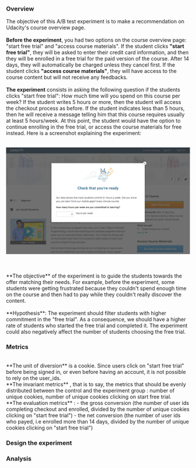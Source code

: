 ### Overview

The objective of this A/B test experiment is to make a recommendation on Udacity's course overview page.
<br>
<br>
**Before the experiment**, you had two options on the course overview page: "start free trial" and "access course materials".
If the student clicks **"start free trial"**, they will be asked to enter their credit card information, and then they will be enrolled in a free trial for the paid version of the course. After 14 days, they will automatically be charged unless they cancel first. If the student clicks **"access course materials"**, they will have access to the course content but will not receive any feedbacks.
<br>
<br>
**The experiment** consists in asking the following question if the students clicks "start free trial": How much time will you spend on this course per week? If the student writes 5 hours or more, then the student will access the checkout process as before. If the student indicates less than 5 hours, then he will receive a message telling him that this course requires usually at least 5 hours/week. At this point, the student would have the option to continue enrolling in the free trial, or access the course materials for free instead. Here is a screenshot explaining the experiment:
<br>
<br>
<p align="center">
  <img src= "https://github.com/guillaumedelaloy/ab-testing/blob/master/image/Final Project_ Experiment Screenshot.png?raw=true">
</p>
<br>
<br>
**The objective** of the experiment is to guide the students towards the offer matching their needs. For example, before the experiment, some students were getting frustrated because they couldn't spend enough time on the course and then had to pay while they couldn't really discover the content.
<br>
<br>
**Hypothesis**: 
The experiment should filter students with higher commitment in the "free trial". As a consequence, we should have a higher rate of students who started the free trial and completed it.
The experiment could also negatively affect the number of students choosing the free trial.


### Metrics
<br>
**The unit of diversion** is a cookie. Since users click on "start free trial" before being signed in, or even before having an account, it is not possible to rely on the user_ids.
<br>
**The invariant metrics** , that is to say, the metrics that should be evenly distributed between the control and the experiment group : number of unique cookies, number of unique cookies clicking on start free trial.
<br>
**The evaluation metrics** : 
- the gross conversion (the number of user ids completing checkout and enrolled, divided by the number of unique cookies clicking on "start free trial")
- the net conversion (the number of user ids who payed, i.e enrolled more than 14 days, divided by the number of unique cookies clicking on "start free trial")


### Design the experiment

### Analysis
